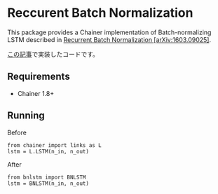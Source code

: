 # Reccurent Batch Normalization

This package provides a Chainer implementation of Batch-normalizing LSTM described in [Recurrent Batch Normalization [arXiv:1603.09025]](http://arxiv.org/abs/1603.09025).

[この記事](http://musyoku.github.io/2016/05/08/recurrent-batch-normalization/)で実装したコードです。

## Requirements

- Chainer 1.8+

## Running

Before

```
from chainer import links as L
lstm = L.LSTM(n_in, n_out)
```

After

```
from bnlstm import BNLSTM
lstm = BNLSTM(n_in, n_out)
```